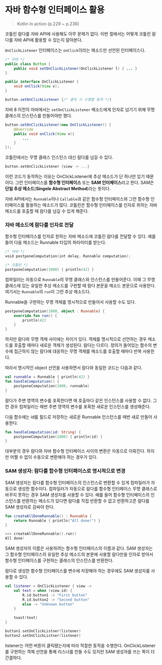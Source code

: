 # 자바 함수형 인터페이스 활용

> Kotlin in action (p.229 ~ p.236)

코틀린 람다를 자바 API에 사용해도 아무 문제가 없다. 이번 절에서는 어떻게 코틀린 람다를 자바 API에 활용할 수 있는지 알아본다.

`OnClickListener` 인터페이스는 `onClick`이라는 메소드만 선언된 인터페이스다.

```java
/* 자바 */
public class Button {
	public void setOnClickListener(OnClickListener l) { ... }
}

public interface OnClickListener {
	void onClick(View v);
}

button.setOnClickListener {/* 클릭 시 수행할 동작 */}
```

자바 8 이전의 자바에서는 `setOnClickListener` 메소드에게 인자로 넘기기 위해 무명 클래스의 인스턴스를 만들어야만 했다.

```java
button.setOnClickListener(new OnClickListener() {
	@Override
	public void onClick(View v){
		...
	}
});
```

코틀린에서는 무명 클래스 인스턴스 대신 람다를 넘길 수 있다.

```kotlin
button.setOnClickListener {view -> ...}
```

이런 코드가 동작하는 이유는 OnClickListener에 추상 메소드가 단 하나만 있기 때문이다. 그런 인터페이스를 **함수형 인터페이스** 또는 **SAM 인터페이스**라고 한다. SAM은 **단일 추상 메소드**(**Singele Abstract Method**)라는 뜻이다.

자바 API에서는 `Runnable`이나 `Callable`과 같은 함수형 인터페이스와 그런 함수형 인터페이스를 활용하는 메소드가 많다. 코틀린은 함수형 인터페이스를 인자로 취하는 자바 메소드를 호출할 때 람다를 넘길 수 있게 해준다.

### 자바 메소드에 람다를 인자로 전달

함수형 인터페이스를 인자로 원하는 자바 메소드에 코틀린 람다를 전달할 수 있다. 예를 들어 다음 메소드는 Runnable 타입의 파라미터를 받는다.

```kotlin
/* 자바 */
void postponeComputation(int delay, Runnable computation);

/* 코틀린 */
postponeComputation(1000) { println(42) }
```

컴파일러는 자동으로 `Runnable`의 무명 클래스와 인스턴스를 만들어준다. 이때 그 무명 클래스에 있는 유일한 추상 메소드를 구현할 때 람다 본문을 메소드 본문으로 사용한다. 여기서는 `Runnable`의 `run`이 그런 추상 메소드다.

Runnable을 구현하는 무명 객체를 명시적으로 만들어서 사용할 수도 있다.

```kotlin
postponeComputation(1000, object : Runnable) {
	override fun run() {
		println(42)
	}
}
```

하지만 람다와 무명 객체 사이에는 차이가 있다. 객체를 명시적으로 선언하는 경우 메소드를 호출할 때마다 새로운 객체가 생성된다. 람다는 다르다. 정의가 들어있는 함수의 변수에 접근하지 않는 람다에 대응하는 무명 객체를 메소드를 호출할 때마다 반복 사용한다.

따라서 명시적인 object 선언을 사용하면서 람다와 동일한 코드는 다음과 같다.

```kotlin
val runnable = Runnable { println(42) }
fun handleComputation() {
	postponeComputation(1000, runnable)
}
```

람다가 주변 영역의 변수를 포획한다면 매 호출마다 같은 인스턴스를 사용할 수 없다. 그런 경우 컴파일러는 매번 주변 영역의 변수를 포획한 새로운 인스턴스를 생성해준다.

다음 함수에는 id를 필드로 저장하는 새로운 Runnable 인스턴스를 매번 새로 만들어 사용한다.

```kotlin
fun handleComputation(id: String) {
	postponeComputation(1000) { println(id) }
}
```

대부분의 경우 람다와 자바 함수형 인터페이스 사이의 변환은 자동으로 이뤄진다. 하지만 어쩔 수 없이 수동으로 변환해야 하는 경우가 있다.

### SAM 생성자: 람다를 함수형 인터페이스로 명시적으로 변경

SAM 생성자는 람다를 함수형 인터페이스의 인스턴스로 변환할 수 있게 컴파일러가 자동으로 생성한 함수이다. 컴파일러가 자동으로 람다를 함수형 인터페이스 무명 클래스로 바꾸지 못하는 경우 SAM 생성자를 사용할 수 있다. 예를 들어 함수형 인터페이스의 인스턴스를 반환하는 메소드가 있다면 람다를 직접 반환할 수 없고 반환하고픈 람다를 SAM 생성자로 감싸야 한다.

```kotlin
fun createAllDoneRunnable() : Runnable {
	return Runnable { println("All done!") }
}

>>> createAllDoneRunnable().run()
All done!
```

SAM 생성자의 이름은 사용하려는 함수형 인터페이스의 이름과 같다. SAM 생성자는 그 함수형 인터페이스의 유일한 추상 메소드의 본문에 사용할 람다만을 인자로 받아서 함수형 인터페이스를 구현하는 클래스의 인스턴스를 반환한다.

람다로 생성한 함수형 인터페이스를 변수에 저장해야 하는 경우에도 SAM 생성자를 사용할 수 있다.

```kotlin
val listener = OnClickListener { view ->
	val text = when (view.id) {
		R.id.button1 -> "First button"
		R.id.button2 -> "Second button"
		else -> "Unknown button"
	}
	
	toast(text)
}

button1.setOnClickListner(listener)
button2.setOnClickListner(listener)
```

listener는 어떤 버튼이 클릭됐는지에 따라 적절한 동작을 수행한다. OnClickListener를 구현하는 객체 선언을 통해 리스너를 만들 수도 있지만 SAM 생성자를 쓰는 쪽이 더 간결하다.
